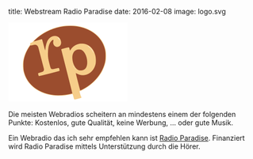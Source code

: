 title: Webstream Radio Paradise
date: 2016-02-08
image: logo.svg

![Logo Radio Paradise](logo.svg)

Die meisten Webradios scheitern an mindestens einem der folgenden Punkte: Kostenlos, gute Qualität, keine Werbung, ...
oder gute Musik.

Ein Webradio das ich sehr empfehlen kann ist [Radio Paradise](https://www.radioparadise.com).
Finanziert wird Radio Paradise mittels Unterstützung durch die Hörer.

